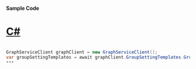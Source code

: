 #### Sample Code
# [C#](#tab/c-sharp)

```C#

GraphServiceClient graphClient = new GraphServiceClient();
var groupSettingTemplates = await graphClient.GroupSettingTemplates.GroupSettingTemplates.Request().GetAsync();
*** 

```